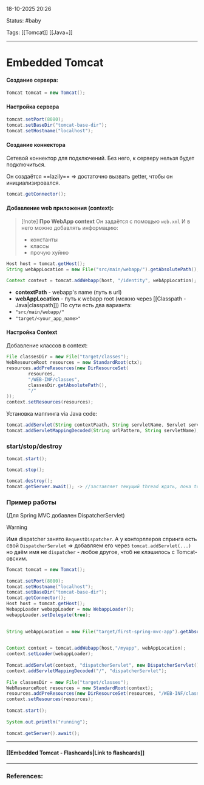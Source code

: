 
18-10-2025 20:26

Status: #baby 

Tags: [[Tomcat]] [[Java+]]

---
# Embedded Tomcat

#### Создание сервера:

```java
Tomcat tomcat = new Tomcat();
```

#### Настройка сервера

```java
tomcat.setPort(8080);
tomcat.setBaseDir("tomcat-base-dir");
tomcat.setHostname("localhost");
```

#### Создание коннектора

Сетевой коннектор для подключений. Без него, к серверу нельзя будет подключиться.

Он создаётся ==lazily== => достаточно вызвать getter, чтобы он инициализировался.

```java
tomcat.getConnector();
```

#### Добавление web приложения (context):

> [!note] **Про WebApp context**
> Он задаётся с помощью `web.xml`
> И в него можно добавлять информацию:
> - константы
> - классы
> - прочую хуйню
> 




```java
Host host = tomcat.getHost();
String webAppLocation = new File("src/main/webapp/").getAbsolutePath();

Context context = tomcat.addWebapp(host, "/identity", webAppLocation);
```

- **contextPath** - webapp's name (путь в url)
- **webAppLocation** - путь к webapp root (можно через  [[Classpath - Java|classpath]])
По сути есть два варианта:
- `"src/main/webapp/"`
- `"target/<your_app_name>"`
 
#### Настройка Context 

Добавление классов в context:

```java
File classesDir = new File("target/classes");  
WebResourceRoot resources = new StandardRoot(ctx);  
resources.addPreResources(new DirResourceSet(  
        resources,  
        "/WEB-INF/classes",  
        classesDir.getAbsolutePath(),  
        "/"  
));  
context.setResources(resources);
```

Установка маппинга via Java code:

```java
tomcat.addServlet(String contextPaath, String servletName, Servlet servlet);
tomcat.addServletMappingDecoded(String urlPattern, String servletName);
```


### start/stop/destroy

```java
tomcat.start();

tomcat.stop();

tomcat.destroy();
tomcat.getServer.await(); -> //заставляет текущий thread ждать, пока tomcat завершится
```



### Пример работы

(Для Spring MVC добавлен DispatcherServlet)

> [!warning]
> Имя dispatcher занято `RequestDispatcher`.
> А у конторллеров спринга есть свой `DispatcherServlet` => добавляем его через `tomcat.addServlet(...)` но даём имя не `dispatcher` - любое другое, чтоб не клэшилось с Tomcat-овским.


```java
Tomcat tomcat = new Tomcat();  
  
tomcat.setPort(8080);  
tomcat.setHostname("localhost");  
tomcat.setBaseDir("tomcat-base-dir");  
tomcat.getConnector();  
Host host = tomcat.getHost();  
WebappLoader webappLoader = new WebappLoader();  
webappLoader.setDelegate(true);  
  

String webAppLocation = new File("target/first-spring-mvc-app").getAbsolutePath();  

  
Context context = tomcat.addWebapp(host,"/myapp", webAppLocation);  
context.setLoader(webappLoader);  
  
Tomcat.addServlet(context, "dispatcherServlet", new DispatcherServlet());  
context.addServletMappingDecoded("/", "dispatcherServlet");  
  
File classesDir = new File("target/classes");  
WebResourceRoot resources = new StandardRoot(context);  
resources.addPreResources(new DirResourceSet(resources, "/WEB-INF/classes", classesDir.getAbsolutePath(), "/" ));  
context.setResources(resources);  
  
tomcat.start();  
  
System.out.println("running");  
  
tomcat.getServer().await();
```

----
#### [[Embedded Tomcat - Flashcards|Link to flashcards]]



---
### References:

